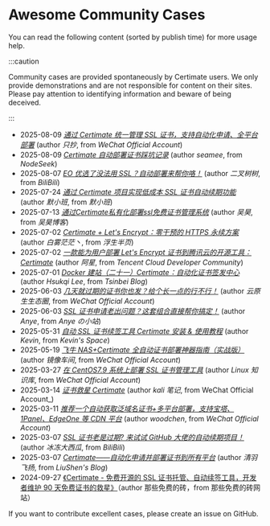 ﻿# Awesome Community Cases

You can read the following content (sorted by publish time) for more usage help.

:::caution

Community cases are provided spontaneously by Certimate users. We only provide demonstrations and are not responsible for content on their sites. Please pay attention to identifying information and beware of being deceived.

:::
- 2025-08-09 [_通过 Certimate 统一管理 SSL 证书，支持自动化申请、全平台部署_](https://mp.weixin.qq.com/s/OSpj68IVvuwMvMgp-FxZCg) (author _只抄_, from _WeChat Official Account_)
- 2025-08-09 [_Certimate 自动部署证书踩坑记录_](https://www.nodeseek.com/post-417793-1) (author _seamee_, from _NodeSeek_)
- 2025-08-07 [_EO 优选了没法用 SSL？自动部署来帮你咯！_](https://www.bilibili.com/video/BV1DktBzLEsJ) (author _二叉树树_, from _BiliBili_)
- 2025-07-24 [_通过 Certimate 项目实现低成本 SSL 证书自动续期功能_](https://www.memxb.top/archives/714) (author _默小班_, from _默小班_)
- 2025-07-13 [_通过Certimate私有化部署ssl免费证书管理系统_](https://blog.whsir.com/post-8123.html) (author _吴昊_, from _吴昊博客_)
- 2025-07-02 [_Certimate + Let's Encrypt：零干预的 HTTPS 永续方案_](https://baiwumm.com/archives/BPGShzmO) (author _白雾茫茫丶_, from _浮生半页_)
- 2025-07-02 [_一款能为用户部署 Let's Encrypt 证书到腾讯云的开源工具：Certimate_](https://cloud.tencent.com/developer/article/2536746) (author _阿星_, from _Tencent Cloud Developer Community_)
- 2025-07-01 [_Docker 建站（二十一）Certimate：自动化证书签发中心_](https://blog.tsinbei.com/archives/1997) (author _Hsukqi Lee_, from _Tsinbei Blog_)
- 2025-06-03 [_几天就过期的证书你也发？给个长一点的行不行！_](https://mp.weixin.qq.com/s/EDdL0DIumGGnzI72TwAG-w) (author _云原生生态圈_, from _WeChat Official Account_)
- 2025-06-03 [_SSL 证书申请老出问题？这套组合直接帮你搞定！_](https://www.anye.xyz/archives/biEj2Hxb) (author _Anye_, from _Anye の小站_)
- 2025-05-31 [_自动 SSL 证书续签工具 Certimate 安装 & 使用教程_](https://www.shephe.com/website/certimate-ssl-auto-renewal-tutorial) (author _Kevin_, from _Kevin's Space_)
- 2025-05-19 [_飞牛 NAS+Certimate 全自动证书部署神器指南（实战版）_](https://mp.weixin.qq.com/s/3acJbLjuv944SRFgJ8vSgA) (author _镜像车间_, from _WeChat Official Account_)
- 2025-03-27 [_在 CentOS7.9 系统上部署 SSL 证书管理工具_](https://mp.weixin.qq.com/s/w1OUJPji28CoTfmcMQViHg) (author _Linux 知识库_, from _WeChat Official Account_)
- 2025-03-14 [_证书救星 Certimate_](https://mp.weixin.qq.com/s/RIMpyBbeQKU8kq4h2aHYkg) (author _kali 笔记_, from WeChat Official Account\_)
- 2025-03-11 [_推荐一个自动获取泛域名证书+多平台部署，支持宝塔、1Panel、EdgeOne 等 CDN 平台_](https://mp.weixin.qq.com/s/kQyLFhCCJpbfDDRKXxEZzg) (author _woodchen_, from _WeChat Official Account_)
- 2025-03-07 [_SSL 证书老是过期? 来试试 GitHub 大佬的自动续期项目！_](https://www.bilibili.com/video/BV1F591YzEUB) (author _冰冻大西瓜_, from _BiliBili_)
- 2025-03-07 [_Certimate——自动化申请并部署证书到所有平台_](https://blog.liushen.fun/posts/3a813929/) (author _清羽飞扬_, from _LiuShen's Blog_)
- 2024-09-27 [《Certimate - 免费开源的 SSL 证书托管、自动续签工具，开发者维护 90 天免费证书的救星》](https://www.thosefree.com/certimate)（author 那些免费的砖，from 那些免费的砖网站）

If you want to contribute excellent cases, please create an issue on GitHub.
